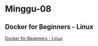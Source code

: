 # Minggu-08
## Docker for Beginners - Linux

[Docker for Beginners - Linux](docker-for-beginners-linux.md)<br>
